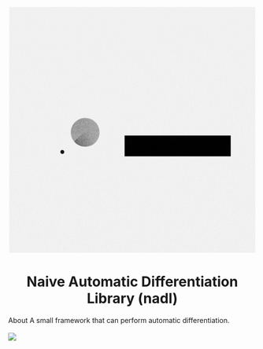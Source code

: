 <p align="center">
    <img alt="License" src="assets/nadl.gif" />
</p>

<h1 align="center"> Naive Automatic Differentiation Library (nadl) </h1>
About A small framework that can perform automatic differentiation.
<br>

<br>
<a href="https://github.com/siAyush/nadl/blob/main/LICENSE">
<img src="https://img.shields.io/github/license/siayush/nadl?style=flat-square">
</a>